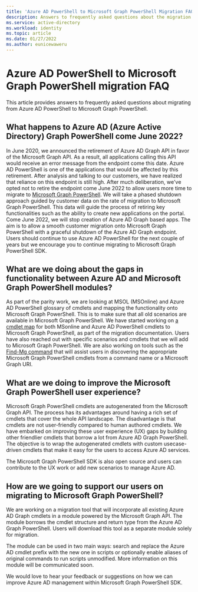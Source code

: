 ```yaml
---
title: 'Azure AD PowerShell to Microsoft Graph PowerShell Migration FAQ'
description: Answers to frequently asked questions about the migration from Azure AD PowerShell to Microsoft Graph PowerShell.
ms.service: active-directory
ms.workload: identity
ms.topic: article
ms.date: 01/27/2022
ms.author: eunicewaweru
---
```


# Azure AD PowerShell to Microsoft Graph PowerShell migration FAQ

This article provides answers to frequently asked questions about migrating from Azure AD PowerShell to Microsoft Graph PowerShell.

## What happens to Azure AD (Azure Active Directory) Graph PowerShell come June 2022?

In June 2020, we announced the retirement of Azure AD Graph API in favor of the Microsoft Graph API. As a result, all applications calling this API would receive an error message from the endpoint come this date. Azure AD PowerShell is one of the applications that would be affected by this retirement. After analysis and talking to our customers, we have realized that reliance on this endpoint is still high. After much deliberation, we've opted not to retire the endpoint come June 2022 to allow users more time to migrate to [Microsoft Graph PowerShell](/powershell/microsoftgraph/overview). We will take a phased shutdown approach guided by customer data on the rate of migration to Microsoft Graph PowerShell. This data will guide the process of retiring key functionalities such as the ability to create new applications on the portal. Come June 2022, we will stop creation of Azure AD Graph based apps. The aim is to allow a smooth customer migration onto Microsoft Graph PowerShell with a graceful shutdown of the Azure AD Graph endpoint. Users should continue to use Azure AD PowerShell for the next couple of years but we encourage you to continue migrating to Microsoft Graph PowerShell SDK.  

## What are we doing about the gaps in functionality between Azure AD and Microsoft Graph PowerShell modules?

As part of the parity work, we are looking at MSOL (MSOnline) and Azure AD PowerShell  glossary of cmdlets and mapping the functionality onto Microsoft Graph PowerShell. This is to make sure that all old scenarios are available in Microsoft Graph PowerShell. We have started working on [a cmdlet map](/powershell/microsoftgraph/azuread-msoline-cmdlet-map) for both MSonline and Azure AD PowerShell cmdlets to Microsoft Graph PowerShell, as part of the migration documentation. Users have also reached out with specific scenarios and cmdlets that we will add to Microsoft Graph PowerShell. We are also working on tools such as the [Find-Mg command](/powershell/microsoftgraph/find-mg-graph-command) that will assist users in discovering the appropriate Microsoft Graph PowerShell cmdlets from a command name or a Microsoft Graph URI.  

## What are we doing to improve the Microsoft Graph PowerShell user experience?

Microsoft Graph PowerShell cmdlets are autogenerated from the Microsoft Graph API. The process has its advantages around having a rich set of cmdlets that cover the whole API landscape. The disadvantage is that cmdlets are not user-friendly compared to human authored cmdlets. We have embarked on improving these user experience (UX) gaps by building other friendlier cmdlets that borrow a lot from Azure AD Graph PowerShell. The objective is to wrap the autogenerated cmdlets with custom usecase-driven cmdlets that make it easy for the users to access Azure AD services.  

The Microsoft Graph PowerShell SDK is also open source and users can contribute to the UX work or add new scenarios to manage Azure AD.

## How are we going to support our users on migrating to Microsoft Graph PowerShell?

We are working on a migration tool that will incorporate all existing Azure AD Graph cmdlets in a module powered by the Microsoft Graph API. The module borrows the cmdlet structure and return type from the Azure AD Graph PowerShell. Users will download this tool as a separate module solely for migration.  

The module can be used in two main ways: search and replace the Azure AD cmdlet prefix with the new one in scripts or optionally enable aliases of original commands to run scripts unmodified. More information on this module will be communicated soon.

We would love to hear your feedback or suggestions on how we can improve Azure AD management within Microsoft Graph PowerShell SDK.
